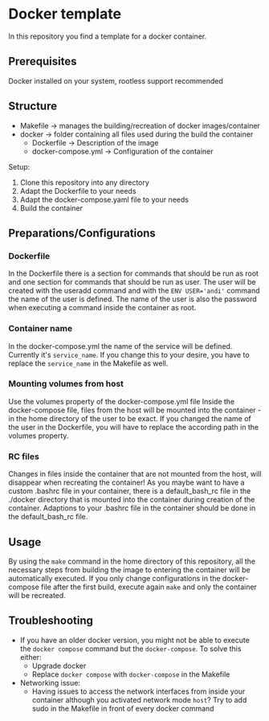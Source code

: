 # Docker template

In this repository you find a template for a docker container.

## Prerequisites

Docker installed on your system, rootless support recommended

## Structure

- Makefile -> manages the building/recreation of docker images/container
- docker -> folder containing all files used during the build the container
    - Dockerfile -> Description of the image
    - docker-compose.yml -> Configuration of the container

Setup:

1. Clone this repository into any directory
2. Adapt the Dockerfile to your needs
3. Adapt the docker-compose.yaml file to your needs
4. Build the container

## Preparations/Configurations

### Dockerfile
In the Dockerfile there is a section for commands that should be run as root and one section for commands that should be run as user.
The user will be created with the useradd command and with the `ENV USER='andi'` command the name of the user is defined.
The name of the user is also the password when executing a command inside the container as root.

### Container name

In the docker-compose.yml the name of the service will be defined. Currently it's `service_name`. If you change this to your desire, you have to replace the `service_name` in the Makefile as well.

### Mounting volumes from host

Use the volumes property of the docker-compose.yml file
Inside the docker-compose file, files from the host will be mounted into the container - in the home directory of the user to be exact. 
If you changed the name of the user in the Dockerfile, you will have to replace the according path in the volumes property.

### RC files

Changes in files inside the container that are not mounted from the host, will disappear when recreating the container!
As you maybe want to have a custom .bashrc file in your container, there is a default_bash_rc file in the ./docker directory that is mounted into the container during creation of the container.
Adaptions to your .bashrc file in the container should be done in the default_bash_rc file.

## Usage

By using the `make` command in the home directory of this repository, all the necessary steps from building the image to entering the container will be automatically executed.
If you only change configurations in the docker-compose file after the first build, execute again `make` and only the container will be recreated.


## Troubleshooting

- If you have an older docker version, you might not be able to execute the `docker compose` command but the `docker-compose`. To solve this either:
    - Upgrade docker
    - Replace `docker compose` with `docker-compose` in the Makefile
- Networking issue:
    - Having issues to access the network interfaces from inside your container although you activated network mode `host`? Try to add sudo in the Makefile in front of every docker command
